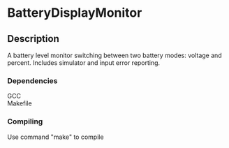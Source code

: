 # BatteryDisplayMonitor

## Description

A battery level monitor switching between two battery modes: voltage and percent. Includes simulator and input error reporting.

### Dependencies

GCC  
Makefile  

### Compiling

Use command "make" to compile 

